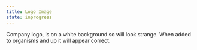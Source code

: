 ```yaml
---
title: Logo Image
state: inprogress
---
```

Company logo, is on a white background so will look strange.  When added to organisms and up it will appear correct.
